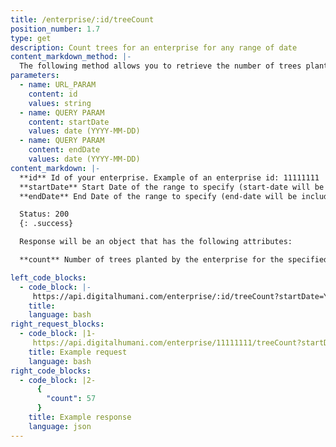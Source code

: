 ```yaml
---
title: /enterprise/:id/treeCount
position_number: 1.7
type: get
description: Count trees for an enterprise for any range of date
content_markdown_method: |-
  The following method allows you to retrieve the number of trees planted by an enterprise for any range of date.
parameters:
  - name: URL_PARAM
    content: id
    values: string
  - name: QUERY PARAM
    content: startDate
    values: date (YYYY-MM-DD)
  - name: QUERY PARAM
    content: endDate
    values: date (YYYY-MM-DD)
content_markdown: |-
  **id** Id of your enterprise. Example of an enterprise id: 11111111  (Enterprise Ids are 8 digits long)<br/>
  **startDate** Start Date of the range to specify (start-date will be included in the results). Date format is as follow: (YYYY-MM-DD)<br/>
  **endDate** End Date of the range to specify (end-date will be included in the results). Date format is as follow: (YYYY-MM-DD)

  Status: 200
  {: .success}

  Response will be an object that has the following attributes:

  **count** Number of trees planted by the enterprise for the specified range

left_code_blocks:
  - code_block: |-
     https://api.digitalhumani.com/enterprise/:id/treeCount?startDate=YYYY-MM-DD&endDate=YYYY-MM-DD
    title:
    language: bash
right_request_blocks:
  - code_block: |1-
     https://api.digitalhumani.com/enterprise/11111111/treeCount?startDate=2010-03-01&endDate=2030-01-01
    title: Example request
    language: bash
right_code_blocks:
  - code_block: |2-
      {
        "count": 57
      }
    title: Example response
    language: json
---
```



